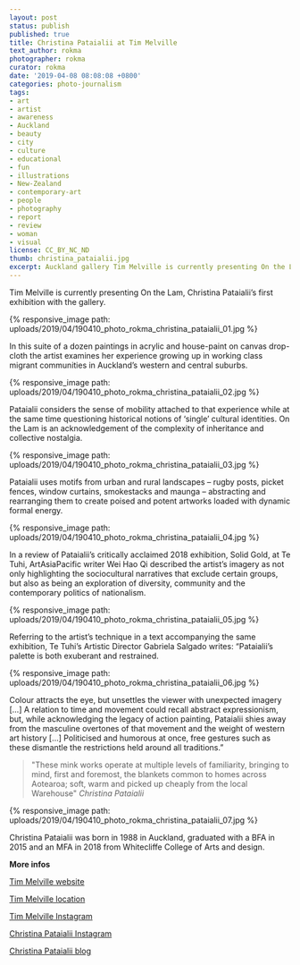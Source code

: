 ```yaml
---
layout: post
status: publish
published: true
title: Christina Pataialii at Tim Melville
text_author: rokma
photographer: rokma
curator: rokma
date: '2019-04-08 08:08:08 +0800'
categories: photo-journalism
tags:
- art
- artist
- awareness
- Auckland
- beauty
- city
- culture
- educational
- fun
- illustrations
- New-Zealand
- contemporary-art
- people
- photography
- report
- review
- woman
- visual
license: CC_BY_NC_ND
thumb: christina_pataialii.jpg
excerpt: Auckland gallery Tim Melville is currently presenting On the Lam, Christina Pataialii’s first exhibition with them. In this suite of a dozen paintings in acrylic and house-paint on canvas drop-cloth the artist examines her experience growing up in working class migrant communities in Auckland’s western and central suburbs.
---
```



Tim Melville is currently presenting On the Lam, Christina Pataialii’s first exhibition with the gallery.

{% responsive_image path: uploads/2019/04/190410_photo_rokma_christina_pataialii_01.jpg %}

In this suite of a dozen paintings in acrylic and house-paint on canvas drop-cloth the artist examines her experience growing up in working class migrant communities in Auckland’s western and central suburbs.

{% responsive_image path: uploads/2019/04/190410_photo_rokma_christina_pataialii_02.jpg %}


Pataialii considers the sense of mobility attached to that experience while at the same time questioning historical notions of ‘single’ cultural identities. On the Lam is an acknowledgement of the complexity of inheritance and collective nostalgia.

{% responsive_image path: uploads/2019/04/190410_photo_rokma_christina_pataialii_03.jpg %}



Pataialii uses motifs from urban and rural landscapes – rugby posts, picket fences, window curtains, smokestacks and maunga – abstracting and rearranging them to create poised and potent artworks loaded with dynamic formal energy.


{% responsive_image path: uploads/2019/04/190410_photo_rokma_christina_pataialii_04.jpg %}


In a review of Pataialii’s critically acclaimed 2018 exhibition, Solid Gold, at Te Tuhi, ArtAsiaPacific writer Wei Hao Qi described the artist’s imagery as not only highlighting the sociocultural narratives that exclude certain groups, but also as being an exploration of diversity, community and the contemporary politics of nationalism.

{% responsive_image path: uploads/2019/04/190410_photo_rokma_christina_pataialii_05.jpg %}


Referring to the artist’s technique in a text accompanying the same exhibition, Te Tuhi’s Artistic Director Gabriela Salgado writes: “Pataialii’s palette is both exuberant and restrained.

{% responsive_image path: uploads/2019/04/190410_photo_rokma_christina_pataialii_06.jpg %}


Colour attracts the eye, but unsettles the viewer with unexpected imagery […] A relation to time and movement could recall abstract expressionism, but, while acknowledging the legacy of action painting, Pataialii shies away from the masculine overtones of that movement and the weight of western art history […] Politicised and humorous at once, free gestures such as these dismantle the restrictions held around all traditions.”

>"These mink works operate at multiple levels of familiarity, bringing to mind, first and foremost, the blankets common to homes across Aotearoa; soft, warm and picked up cheaply from the local Warehouse"  _Christina Pataialii_

{% responsive_image path: uploads/2019/04/190410_photo_rokma_christina_pataialii_07.jpg %}


Christina Pataialii was born in 1988 in Auckland, graduated with a BFA in 2015 and an MFA in 2018 from Whitecliffe College of Arts and design.

**More infos**

[Tim Melville website](http://www.timmelville.com/)

[Tim Melville location](https://goo.gl/maps/FgqFFT3CRGz)

[Tim Melville Instagram](https://www.instagram.com/timmelvillegallery/)

[Christina Pataialii Instagram](https://www.instagram.com/christina_pataialii/)

[Christina Pataialii blog](https://christinapataialiiblog.wordpress.com/)
